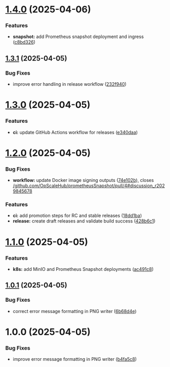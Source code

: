 # [1.4.0](https://github.com/OpScaleHub/prometheusSnapshot/compare/v1.3.1...v1.4.0) (2025-04-06)


### Features

* **snapshot:** add Prometheus snapshot deployment and ingress ([c8bd326](https://github.com/OpScaleHub/prometheusSnapshot/commit/c8bd326e43a68b95b3a0d9ba1413427003d0b462))

## [1.3.1](https://github.com/OpScaleHub/prometheusSnapshot/compare/v1.3.0...v1.3.1) (2025-04-05)


### Bug Fixes

* improve error handling in release workflow ([232f940](https://github.com/OpScaleHub/prometheusSnapshot/commit/232f940665aa6ecd98847d04e96b5e07091ee280))

# [1.3.0](https://github.com/OpScaleHub/prometheusSnapshot/compare/v1.2.0...v1.3.0) (2025-04-05)


### Features

* **ci:** update GitHub Actions workflow for releases ([e340daa](https://github.com/OpScaleHub/prometheusSnapshot/commit/e340daa3bee0de4155cbecf28cc0307bb0e49818))

# [1.2.0](https://github.com/OpScaleHub/prometheusSnapshot/compare/v1.1.0...v1.2.0) (2025-04-05)


### Bug Fixes

* **workflow:** update Docker image signing outputs ([74e102b](https://github.com/OpScaleHub/prometheusSnapshot/commit/74e102bcce4f2217b93976ecc6b9d405222e04ea)), closes [/github.com/OpScaleHub/prometheusSnapshot/pull/4#discussion_r2029845678](https://github.com//github.com/OpScaleHub/prometheusSnapshot/pull/4/issues/discussion_r2029845678)


### Features

* **ci:** add promotion steps for RC and stable releases ([18dd1ba](https://github.com/OpScaleHub/prometheusSnapshot/commit/18dd1ba94b04b16b6be52e12b766630fb627c640))
* **release:** create draft releases and validate build success ([428b6c1](https://github.com/OpScaleHub/prometheusSnapshot/commit/428b6c193dff7bd34575a49f19da8361443b4d5d))

# [1.1.0](https://github.com/OpScaleHub/prometheusSnapshot/compare/v1.0.1...v1.1.0) (2025-04-05)


### Features

* **k8s:** add MinIO and Prometheus Snapshot deployments ([ac491c8](https://github.com/OpScaleHub/prometheusSnapshot/commit/ac491c81fe2c255bbda0aef51fb6436155516c9e))

## [1.0.1](https://github.com/OpScaleHub/prometheusSnapshot/compare/v1.0.0...v1.0.1) (2025-04-05)


### Bug Fixes

* correct error message formatting in PNG writer ([6b68d4e](https://github.com/OpScaleHub/prometheusSnapshot/commit/6b68d4e1fe8baa71e5d5467e55d8e079189416ad))

# 1.0.0 (2025-04-05)


### Bug Fixes

* improve error message formatting in PNG writer ([b4fa5c8](https://github.com/OpScaleHub/prometheusSnapshot/commit/b4fa5c8535b7f254ca5c18b6bff909ba00ba2ea1))
